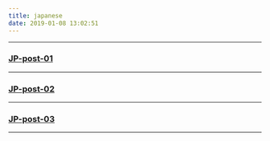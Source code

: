 ```yaml
---
title: japanese
date: 2019-01-08 13:02:51
---
```


  
***
### [JP-post-01](http://localhost/2019/01/08/JP-post-1/ "")

***
### [JP-post-02](http://localhost/2019/01/08/JP-post-2/ "")

***
### [JP-post-03](http://localhost/2019/01/08/JP-post-3/ "")

***




